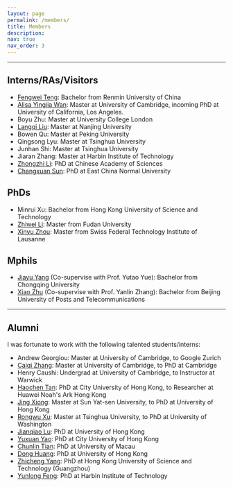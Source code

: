 ```yaml
---
layout: page
permalink: /members/
title: Members
description: 
nav: true
nav_order: 3
---
```


---
## Interns/RAs/Visitors
- [Fengwei Teng](https://qixucen.github.io/): Bachelor from Renmin University of China
- [Alisa Yingjia Wan](https://yingjia.one/): Master at University of Cambridge, incoming PhD at University of California, Los Angeles.
- Boyu Zhu: Master at University College London
- [Langqi Liu](https://liurunky.github.io/): Master at Nanjing University
- Bowen Qu: Master at Peking University
- Qingsong Lyu: Master at Tsinghua University
- Junhan Shi: Master at Tsinghua University
- Jiaran Zhang: Master at Harbin Institute of Technology
- [Zhongzhi Li](https://zzli2022.github.io/): PhD at Chinese Academy of Sciences
- [Changxuan Sun](https://uncovered-reindeer-d07.notion.site/Changxuan-Sun-1b3a62d9e28c80bdba45da2edcdf3d00): PhD at East China Normal University

## PhDs
- Minrui Xu: Bachelor from Hong Kong University of Science and Technology
- [Zhiwei Li](https://digbangbang.github.io/): Master from Fudan University
- [Xinyu Zhou](https://blackzxy.github.io/): Master from Swiss Federal Technology Institute of Lausanne

## Mphils
- [Jiayu Yang](https://yjywdzh.github.io/) (Co-supervise with Prof. Yutao Yue): Bachelor from Chongqing University
- [Xiao Zhu](https://hexagonstar.github.io/) (Co-supervise with Prof. Yanlin Zhang): Bachelor from Beijing University of Posts and Telecommunications

---
## Alumni
I was fortunate to work with the following talented students/interns:
- Andrew Georgiou: Master at University of Cambridge, to Google Zurich
- [Caiqi Zhang](https://caiqizh.github.io/): Master at University of Cambridge, to PhD at Cambridge
- Henry Caushi: Undergrad at University of Cambridge, to Instructor at Warwick
- [Haochen Tan](https://namco0816.github.io/): PhD at City University of Hong Kong, to Researcher at Huawei Noah's Ark Hong Kong
- [Jing Xiong](https://menik1126.github.io/): Master at Sun Yat-sen University, to PhD at University of Hong Kong
- [Rongwu Xu](https://rongwuxu.com/): Master at Tsinghua University, to PhD at University of Washington
- [Jianqiao Lu](https://jianqiaolu.github.io/): PhD at University of Hong Kong
- [Yuxuan Yao](https://scholar.google.com.hk/citations?user=PLe5qQEAAAAJ&hl=zh-CN): PhD at City University of Hong Kong
- [Chunlin Tian](https://clin0212.github.io/): PhD at University of Macau
- [Dong Huang](https://huangd1999.github.io/): PhD at University of Hong Kong
- [Zhicheng Yang](https://yangzhch6.github.io/): PhD at Hong Kong University of Science and Technology (Guangzhou)
- [Yunlong Feng](https://resume.alongwy.top/#anchor_about): PhD at Harbin Institute of Technology
